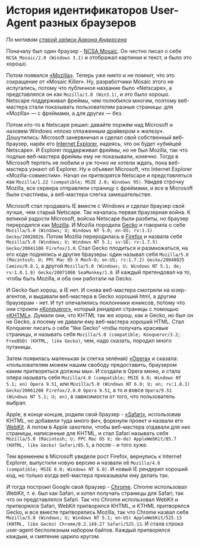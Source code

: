 # История идентификаторов User-Agent разных браузеров

*По мотивам [старой записи Аарона Андерсена][1]*

Поначалу был один браузер - [NCSA Mosaic](http://ru.wikipedia.org/wiki/NCSA_Mosaic). Он честно писал о себе `NCSA_Mosaic/2.0 (Windows 3.1)` и отображал картинки и текст, и было это хорошо.

Потом появился [«Mozilla»](http://ru.wikipedia.org/wiki/Netscape_Navigator). Теперь уже никто и не помнит, что это сокращение от «Mosaic Killer». Ну, разработчики Mosaic этого не испугались, потому что публичное название было  «Netscape», а представлялся он как `Mozilla/1.0 (Win3.1)`, и это было хорошо.  Netscape поддерживал фреймы, чем полюбился многим,  поэтому веб-мастера стали показывать пользователям разные страницы: для «Mozilla» — с фреймами, а для других — без.

Потом кто-то в Netscape решил: давайте поржём над Microsoft и назовем Windows «плохо отлаженным драйвером к железу». Дошутились: Microsoft занервничал и сделал свой собственный веб-браузер, нарёк его [Internet Explorer](http://ru.wikipedia.org/wiki/Internet_Explorer), надеясь, что он будет «убийцей Netscape». И Explorer поддерживал фреймы, но не был Mozilla, так что подлые веб-мастера фреймы ему не показывали, конечно. Тогда в Microsoft терпеть не любили и уж точно не хотели ждать, пока веб-мастера узнают об Explorer. Ну и объявил Microsoft, что Internet Explorer «Mozilla-совместим». Начал он притворятся Netscape и представляться как `Mozilla/1.22 (compatible; MSIE 2.0; Windows 95)`. Увидев строчку Mozilla, все сервера отправляли страницу с фреймами, и все в Microsoft были счастливы, а веб-мастера слегка замешательстве.

Microsoft стал продавать IE вместе с Windows и сделал браузер свой лучше, чем старый Netscape. Так началась первая браузерная война. К великой радости Microsoft, войска Netscape были разбиты, но браузер переродился как [Mozilla](http://ru.wikipedia.org/wiki/Mozilla). И Mozilla породила [Gecko](http://ru.wikipedia.org/wiki/Gecko) и говорила о себе `Mozilla/5.0 (Windows; U; Windows NT 5.0; en-US; rv:1.1) Gecko/20020826`. Потом Mozilla переродилась в [Firefox](http://ru.wikipedia.org/wiki/Mozilla_Firefox) и назвала себя `Mozilla/5.0 (Windows; U; Windows NT 5.1; sv-SE; rv:1.7.5) Gecko/20041108 Firefox/1.0`. Стал Gecko плодиться и размножаться, на его коде поднялись и другие браузеры: один называл себя `Mozilla/5.0 (Macintosh; U; PPC Mac OS X Mach-O; en-US; rv:1.7.2) Gecko/20040825 Camino/0.8.1`, а другой `Mozilla/5.0 (Windows; U; Windows NT 5.1; de; rv:1.8.1.8) Gecko/20071008 SeaMonkey/1.0`. И каждый претендовал на то, чтобы быть Mozilla, и оба они работали на Gecko.

И Gecko был хорош, а IE нет. И снова веб-мастера смотрели на юзер-агентов, и выдавали веб-мастера в Gecko хороший html, а другим браузерам - нет. И тут опечалились поклонники юниксов, потому что они строили [«Konqueror»](http://ru.wikipedia.org/wiki/Konqueror), который рендерил страницы с помощью [«KHTML»](http://ru.wikipedia.org/wiki/KHTML). Думали они, что KHTML так же хорош, как и Gecko, но был он не Gecko, а посему не давали ему веб-мастера хороший HTML. Стал Konquerer писать о себе “like Gecko” чтобы получать красивые страницы, и называть себя `Mozilla/5.0 (compatible; Konqueror/3.2; FreeBSD) (KHTML, like Gecko)`, чем, надо сказать, породил много путаницы.

Затем появилась маленькая (и слегка зелёная) [«Opera»](http://ru.wikipedia.org/wiki/Opera) и сказала: «пользователям можем нашим свободу предоставить, браузером каким притворяться должны мы». И создали в Opera меню, и стала опера называть себя `Mozilla/4.0 (compatible; MSIE 6.0; Windows NT 5.1; en) Opera 9.51`, или `Mozilla/5.0 (Windows NT 6.0; U; en; rv:1.8.1) Gecko/20061208 Firefox/2.0.0 Opera 9.51`, а то и вовсе `Opera/9.51 (Windows NT 5.1; U; en)`, в зависимости от того, что пользователь выбрал.

Apple, в конце концов, родили свой браузер -  [«Safari»](http://ru.wikipedia.org/wiki/Apple_Safari), использовав KHTML, но добавили туда много фич, форкнули проект и назвали его [WebKit](http://ru.wikipedia.org/wiki/WebKit). А потом в Apple захотели, чтобы веб-мастера отдавали для них страницы, написанные для KHTML, и стал Safari называть себя `Mozilla/5.0 (Macintosh; U; PPC Mac OS X; de-de) AppleWebKit/85.7 (KHTML, like Gecko) Safari/85.5`, а после - и того хуже.

Тем временем в Microsoft увидели рост Firefox, вернулись к Internet Explorer, выпустили новую версию и назвали её `Mozilla/4.0 (compatible; MSIE 8.0; Windows NT 6.0)`. И новый IE рендерил хороший код, но только когда веб-мастера приказывали ему делать так.

И тогда построил Google свой браузер - [Chrome](http://ru.wikipedia.org/wiki/Google_Chrome). Chrome использовал WebKit, т. е. был как Safari, и хотел получать страницы для Safari, так что он представлялся Safari. Так что Chrome использовал WebKit и притворялся Safari, WebKit притворялся KHTML, и KTHML притворялся Gecko, и все вместе притворялись Mozilla, так что Chrome назвал себя `Mozilla/5.0 (Windows; U; Windows NT 5.1; en-US) AppleWebKit/525.13 (KHTML, like Gecko) Chrome/0.2.149.27 Safari/525.13`. И стала строка user-agent бесполезным набором байтов. Каждый притворялся каждым, и смятение царило кругом.


[1]: http://webaim.org/blog/user-agent-string-history/